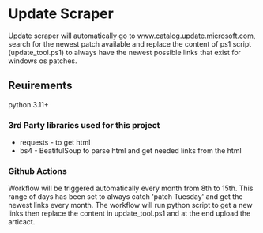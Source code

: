 # Update Scraper

Update scraper will automatically go to www.catalog.update.microsoft.com, search for the newest patch available and replace the content of ps1 script (update_tool.ps1) to always have the newest possible links that exist for windows os patches.

## Reuirements

python 3.11+

### 3rd Party libraries used for this project

- requests - to get html
- bs4 - BeatifulSoup to parse html and get needed links from the html

### Github Actions

Workflow will be triggered automatically every month from 8th to 15th.
This range of days has been set to always catch 'patch Tuesday' and get the newest links every month.
The workflow will run python script to get a new links then replace the content in update_tool.ps1 and at the end upload the articact.
